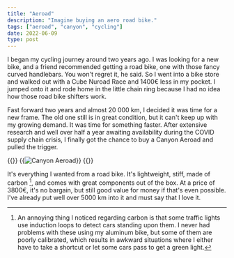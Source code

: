 ```yaml
---
title: "Aeroad"
description: "Imagine buying an aero road bike."
tags: ["aeroad", "canyon", "cycling"]
date: 2022-06-09
type: post
---
```

I began my cycling journey around two years ago. I was looking for a new bike, and a friend recommended getting a road bike, one with those fancy curved handlebars. You won't regret it, he said. So I went into a bike store and walked out with a Cube Nuroad Race and 1400€ less in my pocket. I jumped onto it and rode home in the little chain ring because I had no idea how those road bike shifters work.

Fast forward two years and almost 20 000 km, I decided it was time for a new frame. The old one still is in great condition, but it can't keep up with my growing demand. It was time for something faster. After extensive research and well over half a year awaiting availability during the COVID supply chain crisis, I finally got the chance to buy a Canyon Aeroad and pulled the trigger.

{{<escape>}}
  {{<image src="cycling/aeroad.jpg" alt="Canyon Aeroad">}}
{{</escape>}}

It's everything I wanted from a road bike. It's lightweight, stiff, made of carbon [^1], and comes with great components out of the box. At a price of 3800€, it's no bargain, but still good value for money if that's even possible. I've already put well over 5000 km into it and must say that I love it.

[^1]: An annoying thing I noticed regarding carbon is that some traffic lights use induction loops to detect cars standing upon them. I never had problems with these using my aluminum bike, but some of them are poorly calibrated, which results in awkward situations where I either have to take a shortcut or let some cars pass to get a green light.
